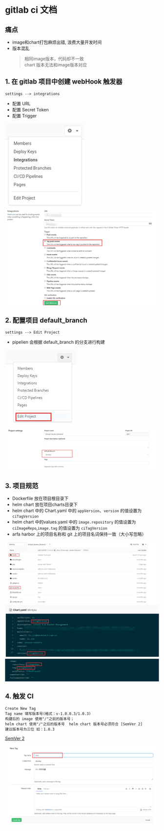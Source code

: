 # gitlab ci 文档

## 痛点 
- image和chart打包麻烦出错, 浪费大量开发时间
- 版本混乱  
  > 相同image版本，代码却不一致  
  > chart 版本无法和image版本对应

## 1. 在 gitlab 项目中创建 webHook 触发器  
    settings --> integrations  
 - 配置 URL
 - 配置 Secret Token
 - 配置 Trigger   
 
![](../docs/accessing_integrations.png)    
![integrations](../docs/integrations.jpg)  

## 2. 配置项目 default_branch  
    settings --> Edit Project   
- pipelien 会根据 default_branch 的分支进行构建   
    
![](../docs/edit_project.jpg)  
![](../docs/project_settings.jpg)  
    
## 3. 项目规范  
- Dockerfile 放在项目根目录下
- helm chart 放在项目charts目录下  
- helm chart 中的 Chart.yaml 中的 `appVersion`、`version` 的值设置为 `ciTagVersion`
- helm chart 中的values.yaml 中的 `image.repository` 的值设置为 `ciImageRepo`,`image.tag` 的值设置为 `ciTagVersion`
- arfa harbor 上的项目名称和 git 上的项目名词保持一致（大小写忽略）

![](../docs/project.jpg)
![](../docs/chart.jpg)
![](../docs/values.png)

## 4. 触发 CI
    Create New Tag   
    Tag name 填写版本号(格式：v-1.0.0.3/1.0.3)  
    构建后的 image 使用"/"之前的版本号；  
    helm chart 使用"/"之后的版本号  helm chart 版本号必须符合 [SemVer 2]
    建议版本号为三位 如：1.0.3
[SemVer 2](https://semver.org/)      

![](../docs/create_tag.png)
    
